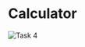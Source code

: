 # Calculator

![Task 4](https://user-images.githubusercontent.com/78637601/189513689-0cda1b30-4266-417f-846d-65a4185cc1a0.jpg)
